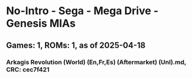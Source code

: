 # No-Intro - Sega - Mega Drive - Genesis MIAs
## Games: 1, ROMs: 1, as of 2025-04-18

### Arkagis Revolution (World) (En,Fr,Es) (Aftermarket) (Unl).md, CRC: cec7f421
